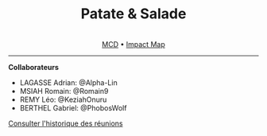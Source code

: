<div align='center'>
  <h1>Patate & Salade</h1>
</div>
<br>

<div align='center'>
  <a href="https://raw.githubusercontent.com/phoboswolf/Gestionnaire-Distribution-Agricoles/20e57a74c00b982e180fe89298a3f0231f3ec632/GenieLogiciel/MCD_v0.svg?token=AOKNYXZUHBVCKBT42NI36WTDIRK46">MCD</a> • 
  <a href="https://raw.githubusercontent.com/phoboswolf/Gestionnaire-Distribution-Agricoles/main/GenieLogiciel/impact_mapping.PNG?token=GHSAT0AAAAAABYOZXNNCB52R6ZEU3BKA4XUY2EMPMA">Impact Map</a>
</div>

---

**Collaborateurs**
+ LAGASSE Adrian: @Alpha-Lin
+ MSIAH Romain: @Romain9
+ REMY Léo: @KeziahOnuru
+ BERTHEL Gabriel: @PhobosWolf

[Consulter l'historique des réunions](https://github.com/phoboswolf/Gestionnaire-Distribution-Agricoles/blob/main/resum%C3%A9-reunions.md)
